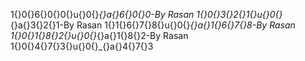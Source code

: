 
1‌{}0‌{}6‌{}0‌{}0‌{}u‌{}0‌{}_‌{}a‌{}6‌{}0‌{}0-By Rasan
1‌{}0‌{}3‌{}2‌{}1‌{}u‌{}0‌{}_‌{}a‌{}3‌{}2‌{}1-By Rasan
1‌{}1‌{}6‌{}7‌{}8‌{}u‌{}0‌{}_‌{}a‌{}1‌{}6‌{}7‌{}8-By Rasan
1‌{}0‌{}1‌{}8‌{}2‌{}u‌{}0‌{}_‌{}a‌{}1‌{}8‌{}2-By Rasan
1‌{}0‌{}4‌{}7‌{}3‌{}u‌{}0‌{}_‌{}a‌{}4‌{}7‌{}3
